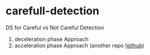 # carefull-detection
DS for Careful vs Not Careful Detection

1. deceleration phase Approach
2. acceleration phase Approach (another repo [!github](https://github.com/NunoDuarte/accele_careful))
